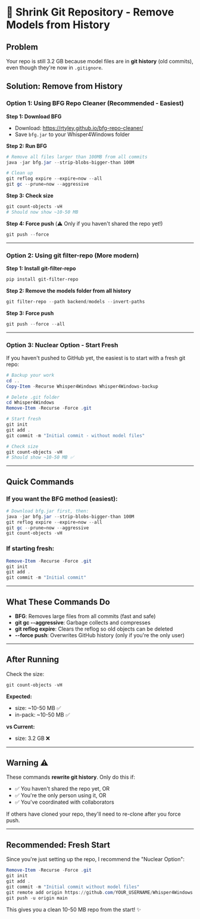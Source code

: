 # 🔧 Shrink Git Repository - Remove Models from History

## Problem
Your repo is still 3.2 GB because model files are in **git history** (old commits), even though they're now in `.gitignore`.

## Solution: Remove from History

### Option 1: Using BFG Repo Cleaner (Recommended - Easiest)

**Step 1: Download BFG**
- Download: https://rtyley.github.io/bfg-repo-cleaner/
- Save `bfg.jar` to your Whisper4Windows folder

**Step 2: Run BFG**
```powershell
# Remove all files larger than 100MB from all commits
java -jar bfg.jar --strip-blobs-bigger-than 100M

# Clean up
git reflog expire --expire=now --all
git gc --prune=now --aggressive
```

**Step 3: Check size**
```powershell
git count-objects -vH
# Should now show ~10-50 MB
```

**Step 4: Force push** (⚠️ Only if you haven't shared the repo yet!)
```powershell
git push --force
```

---

### Option 2: Using git filter-repo (More modern)

**Step 1: Install git-filter-repo**
```powershell
pip install git-filter-repo
```

**Step 2: Remove the models folder from all history**
```powershell
git filter-repo --path backend/models --invert-paths
```

**Step 3: Force push**
```powershell
git push --force --all
```

---

### Option 3: Nuclear Option - Start Fresh

If you haven't pushed to GitHub yet, the easiest is to start with a fresh git repo:

```powershell
# Backup your work
cd ..
Copy-Item -Recurse Whisper4Windows Whisper4Windows-backup

# Delete .git folder
cd Whisper4Windows
Remove-Item -Recurse -Force .git

# Start fresh
git init
git add .
git commit -m "Initial commit - without model files"

# Check size
git count-objects -vH
# Should show ~10-50 MB ✅
```

---

## Quick Commands

### If you want the BFG method (easiest):
```powershell
# Download bfg.jar first, then:
java -jar bfg.jar --strip-blobs-bigger-than 100M
git reflog expire --expire=now --all
git gc --prune=now --aggressive
git count-objects -vH
```

### If starting fresh:
```powershell
Remove-Item -Recurse -Force .git
git init
git add .
git commit -m "Initial commit"
```

---

## What These Commands Do

- **BFG**: Removes large files from all commits (fast and safe)
- **git gc --aggressive**: Garbage collects and compresses
- **git reflog expire**: Clears the reflog so old objects can be deleted
- **--force push**: Overwrites GitHub history (only if you're the only user)

---

## After Running

Check the size:
```powershell
git count-objects -vH
```

**Expected:**
- size: ~10-50 MB ✅
- in-pack: ~10-50 MB ✅

**vs Current:**
- size: 3.2 GB ❌

---

## Warning ⚠️

These commands **rewrite git history**. Only do this if:
- ✅ You haven't shared the repo yet, OR
- ✅ You're the only person using it, OR
- ✅ You've coordinated with collaborators

If others have cloned your repo, they'll need to re-clone after you force push.

---

## Recommended: Fresh Start

Since you're just setting up the repo, I recommend the "Nuclear Option":
```powershell
Remove-Item -Recurse -Force .git
git init
git add .
git commit -m "Initial commit without model files"
git remote add origin https://github.com/YOUR_USERNAME/Whisper4Windows.git
git push -u origin main
```

This gives you a clean 10-50 MB repo from the start! ✨

